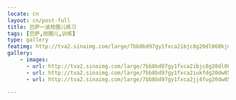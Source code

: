 ```yaml
---
locate: cn
layout: cn/post-full
title: 巴萨一波抢圈儿练习
tags: [巴萨,抢圈儿,训练]
type: gallery
featimg: http://tva2.sinaimg.com/large/7bb8bd97gy1fxca2ibjc8g20dl068kjm.gif
gallery:
    - images:
      - url: http://tva2.sinaimg.com/large/7bb8bd97gy1fxca2ibjc8g20dl068kjm.gif
      - url: http://tva2.sinaimg.com/large/7bb8bd97gy1fxca2iukfdg20dw05k7wj.gif
      - url: http://tva2.sinaimg.com/large/7bb8bd97gy1fxca2jj4fug20dw05kkjn.gif
     
---
```

